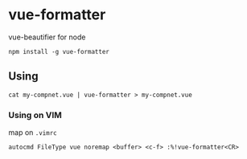 # vue-formatter

vue-beautifier for node

```shell
npm install -g vue-formatter
```
## Using

```shell
cat my-compnet.vue | vue-formatter > my-compnet.vue
```

### Using on VIM

map on `.vimrc`

```shell
autocmd FileType vue noremap <buffer> <c-f> :%!vue-formatter<CR>
```

